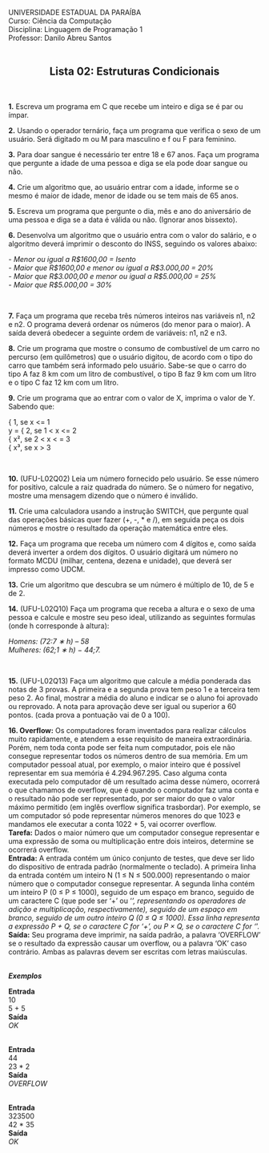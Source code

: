 UNIVERSIDADE ESTADUAL DA PARAÍBA<br>
Curso: Ciência da Computação<br>
Disciplina: Linguagem de Programação 1<br>
Professor: Danilo Abreu Santos<br>
<br>
<center><h2><b>Lista 02: Estruturas Condicionais</b><br></h2></center>
<br>

<b>1.</b> Escreva um programa em C que recebe um inteiro e diga se é par ou ímpar.
<br>

<b>2.</b> Usando o operador ternário, faça um programa que verifica o sexo de um usuário.
Será digitado m ou M para masculino e f ou F para feminino.
<br>

<b>3.</b> Para doar sangue é necessário ter entre 18 e 67 anos. Faça um programa que
pergunte a idade de uma pessoa e diga se ela pode doar sangue ou não.
<br>

<b>4.</b> Crie um algoritmo que, ao usuário entrar com a idade, informe se o mesmo é maior
de idade, menor de idade ou se tem mais de 65 anos.
<br>

<b>5.</b> Escreva um programa que pergunte o dia, mês e ano do aniversário de uma pessoa
e diga se a data é válida ou não. (Ignorar anos bissexto).
<br>

<b>6.</b> Desenvolva um algoritmo que o usuário entra com o valor do salário, e o algoritmo
deverá imprimir o desconto do INSS, seguindo os valores abaixo:
<br>
<p><em> - Menor ou igual a R$1600,00 = Isento<br>
- Maior que R$1600,00 e menor ou igual a R$3.000,00 = 20%<br>
- Maior que R$3.000,00 e menor ou igual a R$5.000,00 = 25%<br>
- Maior que R$5.000,00 = 30%</em><p>
<br>

<b>7.</b> Faça um programa que receba três números inteiros nas variáveis n1, n2 e n2. O
programa deverá ordenar os números (do menor para o maior). A saída deverá
obedecer a seguinte ordem de variáveis: n1, n2 e n3.
<br>

<b>8.</b> Crie um programa que mostre o consumo de combustível de um carro no percurso
(em quilômetros) que o usuário digitou, de acordo com o tipo do carro que também
será informado pelo usuário. Sabe-se que o carro do tipo A faz 8 km com um litro
de combustível, o tipo B faz 9 km com um litro e o tipo C faz 12 km com um litro.
<br>

<b>9.</b> Crie um programa que ao entrar com o valor de X, imprima o valor de Y. Sabendo
que:
<br>
  <p>
       { 1, se x <= 1<br>
   y = { 2, se 1 < x <= 2<br>
       { x², se 2 < x < = 3<br>
       { x³, se x > 3
  </p>
<br>

<b>10.</b> (UFU-L02Q02) Leia um número fornecido pelo usuário. Se esse número for positivo,
calcule a raiz quadrada do número. Se o número for negativo, mostre uma mensagem
dizendo que o número é inválido.
<br>

<b>11.</b> Crie uma calculadora usando a instrução SWITCH, que pergunte qual das
operações básicas quer fazer (+, -, * e /), em seguida peça os dois números e
mostre o resultado da operação matemática entre eles.
<br>

<b>12.</b> Faça um programa que receba um número com 4 dígitos e, como saída deverá
inverter a ordem dos dígitos. O usuário digitará um número no formato MCDU
(milhar, centena, dezena e unidade), que deverá ser impresso como UDCM.
<br>

<b>13.</b> Crie um algoritmo que descubra se um número é múltiplo de 10, de 5 e de 2.
<br>

<b>14.</b> (UFU-L02Q10) Faça um programa que receba a altura e o sexo de uma pessoa e
calcule e mostre seu peso ideal, utilizando as seguintes formulas (onde h
corresponde à altura):
<p><em>Homens: (72:7 ∗ h) – 58<br>
Mulheres: (62;1 ∗ h) − 44;7.</em></p>
<br>

<b>15.</b> (UFU-L02Q13) Faça um algoritmo que calcule a média ponderada das notas de 3
provas. A primeira e a segunda prova tem peso 1 e a terceira tem peso 2. Ao final,
mostrar a média do aluno e indicar se o aluno foi aprovado ou reprovado. A nota
para aprovação deve ser igual ou superior a 60 pontos. (cada prova a pontuação
vai de 0 a 100).
<br>

<b>16. Overflow:</b>  Os computadores foram inventados para realizar cálculos muito rapidamente,
e atendem a esse requisito de maneira extraordinária. Porém, nem toda conta pode ser
feita num computador, pois ele não consegue representar todos os números dentro de sua
memória. Em um computador pessoal atual, por exemplo, o maior inteiro que é possível
representar em sua memória é 4.294.967.295. Caso alguma conta executada pelo
computador dê um resultado acima desse número, ocorrerá o que chamamos de overflow,
que é quando o computador faz uma conta e o resultado não pode ser representado, por
ser maior do que o valor máximo permitido (em inglês overflow significa trasbordar). Por
exemplo, se um computador só pode representar números menores do que 1023 e
mandamos ele executar a conta 1022 + 5, vai ocorrer overflow.
</br>
<b>Tarefa:</b> Dados o maior número que um computador consegue representar e uma
expressão de soma ou multiplicação entre dois inteiros, determine se ocorrerá overflow.<br>
<b>Entrada:</b> A entrada contém um único conjunto de testes, que deve ser lido do dispositivo
de entrada padrão (normalmente o teclado). A primeira linha da entrada contém um
inteiro N (1 ≤ N ≤ 500.000) representando o maior número que o computador consegue
representar. A segunda linha contém um inteiro P (0 ≤ P ≤ 1000), seguido de um espaço
em branco, seguido de um caractere C (que pode ser ‘+’ ou ‘<b>*</b>’, representando os
operadores de adição e multiplicação, respectivamente), seguido de um espaço em
branco, seguido de um outro inteiro Q (0 ≤ Q ≤ 1000). Essa linha representa a expressão
P + Q, se o caractere C for ‘+’, ou P × Q, se o caractere C for ‘<b>*</b>’.<br>
<b>Saída:</b> Seu programa deve imprimir, na saída padrão, a palavra ‘OVERFLOW’ se o
resultado da expressão causar um overflow, ou a palavra ‘OK’ caso contrário. Ambas as
palavras devem ser escritas com letras maiúsculas.
<br><br>

<b><em>Exemplos</em></b><br>

<b>Entrada</b><br>
10<br>
5 + 5<br>
<b>Saída</b><br>
<em>OK</em><br>
<br>

<b>Entrada</b><br>
44<br>
23 * 2<br>
<b>Saída</b><br>
<em>OVERFLOW</em><br>
<br>

<b>Entrada</b><br>
323500<br>
42 * 35<br>
<b>Saída</b><br>
<em>OK</em><br>
<br>

